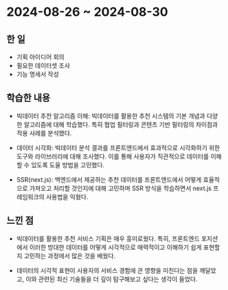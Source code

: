 # 2024-08-26 ~ 2024-08-30

## 한 일

- 기획 아이디어 회의
- 필요한 데이터셋 조사
- 기능 명세서 작성

## 학습한 내용

- 빅데이터 추천 알고리즘 이해: 빅데이터를 활용한 추천 시스템의 기본 개념과 다양한 알고리즘에 대해 학습했다. 특히 협업 필터링과 콘텐츠 기반 필터링의 차이점과 적용 사례를 분석했다.

- 데이터 시각화: 빅데이터 분석 결과를 프론트엔드에서 효과적으로 시각화하기 위한 도구와 라이브러리에 대해 조사했다. 이를 통해 사용자가 직관적으로 데이터를 이해할 수 있도록 도울 방법을 고민했다.

- SSR(next.js): 백엔드에서 제공하는 추천 데이터를 프론트엔드에서 어떻게 효율적으로 가져오고 처리할 것인지에 대해 고민하며 SSR 방식을 학습하면서 next.js 프레임워크의 사용법을 익혔다.

## 느낀 점

- 빅데이터를 활용한 추천 서비스 기획은 매우 흥미로웠다. 특히, 프론트엔드 포지션에서 이러한 방대한 데이터를 어떻게 시각적으로 매력적이고 이해하기 쉽게 표현할지 고민하는 과정에서 많은 것을 배웠다.

- 데이터의 시각적 표현이 사용자의 서비스 경험에 큰 영향을 미친다는 점을 깨달았고, 이와 관련된 최신 기술들을 더 깊이 탐구해보고 싶다는 생각이 들었다.
